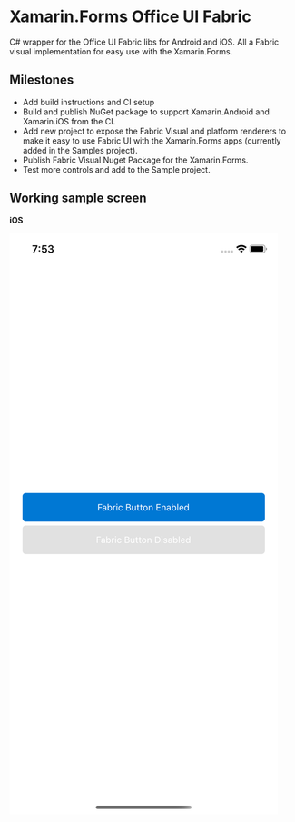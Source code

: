# Xamarin.Forms Office UI Fabric

C# wrapper for the Office UI Fabric libs for Android and iOS. All a Fabric visual implementation for easy use with the Xamarin.Forms.

## Milestones
- Add build instructions and CI setup
- Build and publish NuGet package to support Xamarin.Android and Xamarin.iOS from the CI.
- Add new project to expose the Fabric Visual and platform renderers to make it easy to use Fabric UI with the Xamarin.Forms apps (currently added in the Samples project).
- Publish Fabric Visual Nuget Package for the Xamarin.Forms.
- Test more controls and add to the Sample project.

## Working sample screen
**iOS**

![Fabric button example iOS](./Docs/Screenshots/ButtonSample-iOS.png)
